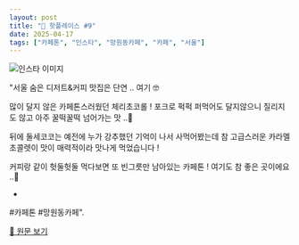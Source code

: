 ```yaml
---
layout: post
title: "📍 핫플레이스 #9"
date: 2025-04-17
tags: ["카페톤", "인스타", "망원동카페", "카페", "서울"]
---
```


![인스타 이미지](https://scontent-ssn1-1.cdninstagram.com/v/t51.75761-15/481847651_18393979633100869_6261143244368209531_n.jpg?stp=c288.0.864.864a_dst-jpg_e35_s640x640_tt6&_nc_cat=107&ccb=1-7&_nc_sid=18de74&_nc_ohc=r2_O3WZvBL4Q7kNvwH-2gGL&_nc_oc=AdncXpPVPSf-6c4SmnF7uNrfcB7IE3f1hd2vZ7TRZoXeTWCJpQKejNbHCggkemuBc2Y&_nc_zt=23&_nc_ht=scontent-ssn1-1.cdninstagram.com&_nc_gid=ekOMKr658TAO_TSFxgpbLw&oh=00_AfG7KVojXos40BCHvIaeTcU_dgqGw-V99Y6s0OnJJ7pfKw&oe=6805C11E)

"서울 숨은 디저트&커피 맛집은 단연 .. 여기 🤓

많이 달지 않은 카페톤스러웠던 체리초코롤 ! 포크로 퍽퍽 퍼먹어도 달지않으니 질리지도 않고 아주 꿀떡꿀떡 넘어가는 맛 ..🍒

뒤에 둘세코코는 예전에 누가 강추했던 기억이 나서 사먹어봤는데 참 고급스러운 카라멜 초콜렛이 맛이 매력적이라 맛나게 먹었습니다 !

커피랑 같이 헛둘헛둘 먹다보면 또 빈그릇만 남아있는 카페톤 ! 여기도 참 좋은 곳이에요 ..🖤

-

#카페톤 #망원동카페".

[🔗 원문 보기](https://www.instagram.com/p/DGhmIlAJNqA/)
